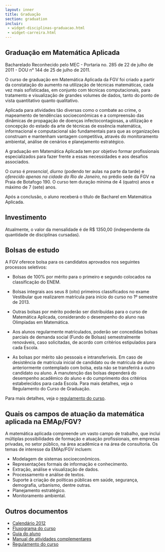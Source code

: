 ```yaml
---
layout: inner
title: Graduação
section: graduation
incluir:
 - widget-disciplinas-graduacao.html
 - widget-carreira.html
---
```


## Graduação em Matemática Aplicada

Bacharelado Reconhecido pelo MEC - Portaria no. 285 de 22 de julho de
2011 - DOU n° 144 de 25 de julho de 2011.

O curso de graduação em Matemática Aplicada da FGV foi criado a partir
da constatação do aumento na utilização de técnicas matemáticas, cada
vez mais sofisticadas, em conjunto com técnicas computacionais, para
tratamento e visualização de grandes volumes de dados, tanto do ponto
de vista quantitativo quanto qualitativo.

Aplicada para atividades tão diversas como o combate ao crime, o
mapeamento de tendências socioeconômicas e a compreensão das dinâmicas
de propagação de doenças infectocontagiosas, a utilização e concepção
do estado da arte de técnicas de essência matemática, informacional e
computacional são fundamentais para que as organizações construam e
mantenham vantagem competitiva, através do monitoramento ambiental,
análise de cenários e planejamento estratégico.

A graduação em Matemática Aplicada tem por objetivo formar
profissionais especializados para fazer frente a essas necessidades e
aos desafios associados.

O curso é *presencial*, *diurno* (podendo ter aulas na parte da tarde)
e *oferecido apenas na cidade do Rio de Janeiro*, no prédio sede da
FGV na Praia de Botafogo 190. O curso tem duração mínima de 4 (quatro)
anos e máximo de 7 (sete) anos.

Após a conclusão, o aluno receberá o título de Bacharel em Matemática
Aplicada.

## Investimento

Atualmente, o valor da mensalidade é de R$ 1350,00 (independente da
quantidade de disciplinas cursadas).

## Bolsas de estudo

A FGV oferece bolsa para os candidatos aprovados nos seguintes
processos seletivos:

- Bolsas de 100% por mérito para o primeiro e segundo colocados na
  classificação do ENEM.

- Bolsas integrais aos seus 8 (oito) primeiros classificados no exame
  Vestibular que realizarem matrícula para início do curso no 1º
  semestre de 2013.

- Outras bolsas por mérito poderão ser distribuídas para o curso de
  Matemática Aplicada, considerando o desempenho do aluno nas
  Olimpíadas em Matemática.

- Aos alunos regularmente matriculados, poderão ser concedidas bolsas
  parciais de demanda social (Fundo de Bolsas) semestralmente
  renováveis, caso solicitadas, de acordo com critérios estipulados
  para cada Escola.

- As bolsas por mérito são pessoais e intransferíveis. Em caso de
desistência de matrícula inicial de candidato ou de matrícula de aluno
anteriormente contemplado com bolsa, esta não se transferirá a outro
candidato ou aluno. A manutenção das bolsas dependerá do desempenho
acadêmico do aluno e do cumprimento dos critérios estabelecidos para
cada Escola.  Para mais detalhes, veja o Regulamento do Curso de
Graduação.

Para mais detalhes, veja o [regulamento do curso](/files/graduacao-regulamento.pdf).


## Quais os campos de atuação da matemática aplicada na EMAp/FGV?

A matemática aplicada compreende um vasto campo de trabalho, que
inclui múltiplas possibilidades de formação e atuação profissionais,
em empresas privadas, no setor público, na área acadêmica e na área de
consultoria. Os temas de interesse da EMAp/FGV incluem:

- Modelagem de sistemas socioeconômicos.
- Representações formais de informação e conhecimento.
- Extração, análise e visualização de dados.
- Processamento e análise de textos.
- Suporte à criação de políticas públicas em saúde, segurança,
  demografia, urbanismo, dentre outras.
- Planejamento estratégico.
- Monitoramento ambiental.

## Outros documentos

- [Calendário 2012](/files/graduacao-calendario-2012.pdf)
- [Fluxograma do curso](/files/graduacao-fluxograma.pdf)
- [Guia do aluno](/files/graduacao-guia-aluno.pdf)
- [Manual de atividades complementares](/files/graduacao-manual-ac.pdf)
- [Regulamento do curso](/files/graduacao-regulamento.pdf)

